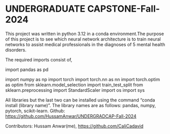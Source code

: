 # UNDERGRADUATE CAPSTONE-Fall-2024

This project was written in python 3.12 in a conda environment.The purpose of this project is to see which neural network architecture is to train neural networks to assist medical professionals in the diagnoses of 5 mental health disorders.

The required imports consist of,

import pandas as pd

import numpy as np
import torch
import torch.nn as nn
import torch.optim as optim
from sklearn.model_selection import train_test_split
from sklearn.preprocessing import StandardScaler
import os
import sys 

All libraries but the last two can be installed using the command “conda install (library name)”. The library names are as follows: pandas, numpy, pytorch, scikit-learn.
Github: https://github.com/HussamAnwar/UNDERGRADCAP-Fall-2024

Contributors: Hussam Anwar(me), https://github.com/CaliCadavid

